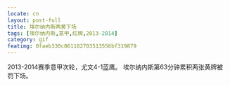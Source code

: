 ```yaml
---
locate: cn
layout: post-full
title: 埃尔纳内斯两黄下场
tags: [埃尔纳内斯,意甲,红牌,2013-2014]
category: gif
featimg: 0faeb330c061182703513556bf319879
---
```


2013-2014赛季意甲次轮，尤文4-1蓝鹰。
埃尔纳内斯第63分钟累积两张黄牌被罚下场。